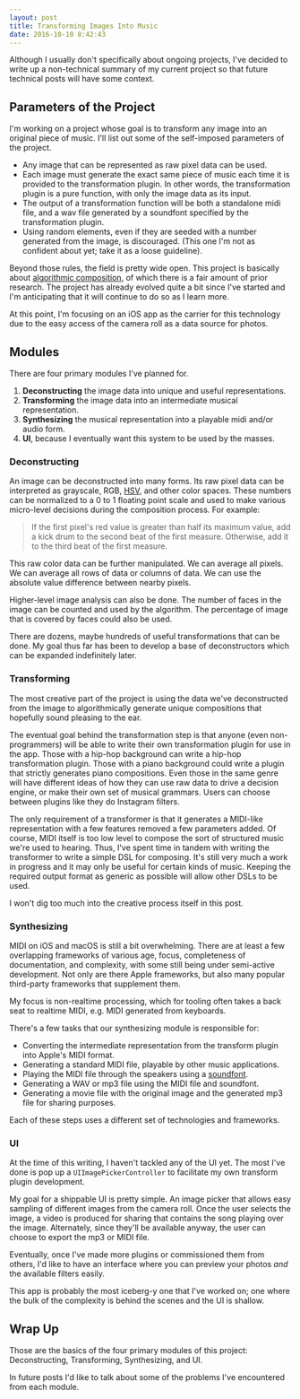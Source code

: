 ```yaml
---
layout: post
title: Transforming Images Into Music
date: 2016-10-10 8:42:43
---
```


Although I usually don't specifically about ongoing projects, I've decided to write up a non-technical summary of my current project so that future technical posts will have some context.

## Parameters of the Project

I'm working on a project whose goal is to transform any image into an original piece of music. I'll list out some of the self-imposed parameters of the project.

* Any image that can be represented as raw pixel data can be used.
* Each image must generate the exact same piece of music each time it is provided to the transformation plugin. In other words, the transformation plugin is a pure function, with only the image data as its input.
* The output of a transformation function will be both a standalone midi file, and a wav file generated by a soundfont specified by the transformation plugin.
* Using random elements, even if they are seeded with a number generated from the image, is discouraged. (This one I'm not as confident about yet; take it as a loose guideline).

Beyond those rules, the field is pretty wide open. This project is basically about [algorithmic composition](https://en.wikipedia.org/wiki/Algorithmic_composition), of which there is a fair amount of prior research. The project has already evolved quite a bit since I've started and I'm anticipating that it will continue to do so as I learn more.

At this point, I'm focusing on an iOS app as the carrier for this technology due to the easy access of the camera roll as a data source for photos.

## Modules

There are four primary modules I've planned for.

1. **Deconstructing** the image data into unique and useful representations. 
2. **Transforming** the image data into an intermediate musical representation.
3. **Synthesizing** the musical representation into a playable midi and/or audio form.
4. **UI**, because I eventually want this system to be used by the masses.

### Deconstructing

An image can be deconstructed into many forms. Its raw pixel data can be interpreted as grayscale, RGB, [HSV](https://en.wikipedia.org/wiki/HSL_and_HSV), and other color spaces. These numbers can be normalized to a 0 to 1 floating point scale and used to make various micro-level decisions during the composition process. For example: 

> If the first pixel's red value is greater than half its maximum value, add a kick drum to the second beat of the first measure. Otherwise, add it to the third beat of the first measure.

This raw color data can be further manipulated. We can average all pixels. We can average all rows of data or columns of data. We can use the absolute value difference between nearby pixels.

Higher-level image analysis can also be done. The number of faces in the image can be counted and used by the algorithm. The percentage of image that is covered by faces could also be used.

There are dozens, maybe hundreds of useful transformations that can be done. My goal thus far has been to develop a base of deconstructors which can be expanded indefinitely later.

### Transforming

The most creative part of the project is using the data we've deconstructed from the image to algorithmically generate unique compositions that hopefully sound pleasing to the ear.

The eventual goal behind the transformation step is that anyone (even non-programmers) will be able to write their own transformation plugin for use in the app. Those with a hip-hop background can write a hip-hop transformation plugin. Those with a piano background could write a plugin that strictly generates piano compositions. Even those in the same genre will have different ideas of how they can use raw data to drive a decision engine, or make their own set of musical grammars. Users can choose between plugins like they do Instagram filters.

The only requirement of a transformer is that it generates a MIDI-like representation with a few features removed a few parameters added. Of course, MIDI itself is too low level to compose the sort of structured music we're used to hearing. Thus, I've spent time in tandem with writing the transformer to write a simple DSL for composing. It's still very much a work in progress and it may only be useful for certain kinds of music. Keeping the required output format as generic as possible will allow other DSLs to be used.

I won't dig too much into the creative process itself in this post.

### Synthesizing

MIDI on iOS and macOS is still a bit overwhelming. There are at least a few overlapping frameworks of various age, focus, completeness of documentation, and complexity, with some still being under semi-active development. Not only are there Apple frameworks, but also many popular third-party frameworks that supplement them.

My focus is non-realtime processing, which for tooling often takes a back seat to realtime MIDI, e.g. MIDI generated from keyboards.

There's a few tasks that our synthesizing module is responsible for:

* Converting the intermediate representation from the transform plugin into Apple's MIDI format.
* Generating a standard MIDI file, playable by other music applications.
* Playing the MIDI file through the speakers using a [soundfont](https://en.wikipedia.org/wiki/SoundFont).
* Generating a WAV or mp3 file using the MIDI file and soundfont.
* Generating a movie file with the original image and the generated mp3 file for sharing purposes.

Each of these steps uses a different set of technologies and frameworks.

### UI

At the time of this writing, I haven't tackled any of the UI yet. The most I've done is pop up a `UIImagePickerController` to facilitate my own transform plugin development.

My goal for a shippable UI is pretty simple. An image picker that allows easy sampling of different images from the camera roll. Once the user selects the image, a video is produced for sharing that contains the song playing over the image. Alternately, since they'll be available anyway, the user can choose to export the mp3 or MIDI file.

Eventually, once I've made more plugins or commissioned them from others, I'd like to have an interface where you can preview your photos _and_ the available filters easily.

This app is probably the most iceberg-y one that I've worked on; one where the bulk of the complexity is behind the scenes and the UI is shallow.

## Wrap Up

Those are the basics of the four primary modules of this project: Deconstructing, Transforming, Synthesizing, and UI.

In future posts I'd like to talk about some of the problems I've encountered from each module.
